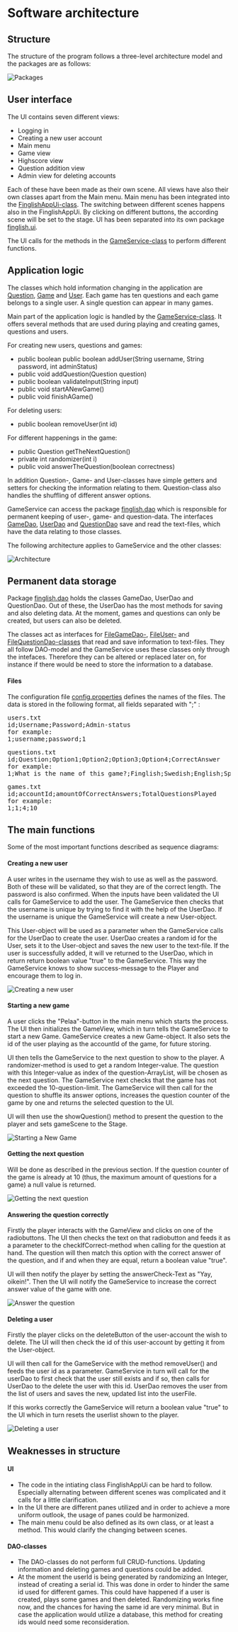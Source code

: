 # Software architecture

## Structure

The structure of the program follows a three-level architecture model and the packages are as follows:

![Packages](https://github.com/saarasat/finglish-app-otm-2019/blob/master/Documentation/images/Packages.png)

## User interface

The UI contains seven different views:

- Logging in
- Creating a new user account
- Main menu
- Game view
- Highscore view
- Question addition view
- Admin view for deleting accounts

Each of these have been made as their own scene. All views have also their own classes apart from the Main menu. Main menu has been integrated into the [FinglishAppUi-class](https://github.com/saarasat/finglish-app-otm-2019/blob/master/FinglishApp/src/main/java/finglish/ui/FinglishAppUi.java). The switching between different scenes happens also in the FinglishAppUi. By clicking on different buttons, the according scene will be set to the stage. UI has been separated into its own package [finglish.ui](https://github.com/saarasat/finglish-app-otm-2019/tree/master/FinglishApp/src/main/java/finglish/ui).

The UI calls for the methods in the [GameService-class](https://github.com/saarasat/finglish-app-otm-2019/blob/master/FinglishApp/src/main/java/finglish/domain/GameService.java) to perform different functions. 

## Application logic

The classes which hold information changing in the application are [Question](https://github.com/saarasat/finglish-app-otm-2019/blob/master/FinglishApp/src/main/java/finglish/domain/Question.java), [Game](https://github.com/saarasat/finglish-app-otm-2019/blob/master/FinglishApp/src/main/java/finglish/domain/Game.java) and [User](https://github.com/saarasat/finglish-app-otm-2019/blob/master/FinglishApp/src/main/java/finglish/domain/User.java). Each game has ten questions and each game belongs to a single user. A single question can appear in many games. 

Main part of the application logic is handled by the [GameService-class](https://github.com/saarasat/finglish-app-otm-2019/blob/master/FinglishApp/src/main/java/finglish/domain/GameService.java). It offers several methods that are used during playing and creating games, questions and users. 

For creating new users, questions and games:

- public boolean public boolean addUser(String username, String password, int adminStatus)
- public void addQuestion(Question question)
- public boolean validateInput(String input)
- public void startANewGame()
- public void finishAGame()

For deleting users: 

- public boolean removeUser(int id)

For different happenings in the game: 

- public Question getTheNextQuestion()
- private int randomizer(int i)
- public void answerTheQuestion(boolean correctness)

In addition Question-, Game- and User-classes have simple getters and setters for checking the information relating to them. Question-class also handles the shuffling of different answer options.

GameService can access the package [finglish.dao](https://github.com/saarasat/finglish-app-otm-2019/tree/master/FinglishApp/src/main/java/finglish/dao) which is responsible for permanent keeping of user-, game- and question-data. The interfaces [GameDao](https://github.com/saarasat/finglish-app-otm-2019/blob/master/FinglishApp/src/main/java/finglish/dao/GameDao.java), [UserDao](https://github.com/saarasat/finglish-app-otm-2019/blob/master/FinglishApp/src/main/java/finglish/dao/UserDao.java) and [QuestionDao](https://github.com/saarasat/finglish-app-otm-2019/blob/master/FinglishApp/src/main/java/finglish/dao/QuestionDao.java) save and read the text-files, which have the data relating to those classes.

The following architecture applies to GameService and the other classes:

![Architecture](https://github.com/saarasat/finglish-app-otm-2019/blob/master/Documentation/images/Architecture.png)

## Permanent data storage

Package [finglish.dao](https://github.com/saarasat/finglish-app-otm-2019/tree/master/FinglishApp/src/main/java/finglish/dao) holds the classes GameDao, UserDao and QuestionDao. Out of these, the UserDao has the most methods for saving and also deleting data. At the moment, games and questions can only be created, but users can also be deleted. 

The classes act as interfaces for [FileGameDao-](https://github.com/saarasat/finglish-app-otm-2019/blob/master/FinglishApp/src/main/java/finglish/dao/FileGameDao.java), [FileUser-](https://github.com/saarasat/finglish-app-otm-2019/blob/master/FinglishApp/src/main/java/finglish/dao/FileUserDao.java) and [FileQuestionDao-classes](https://github.com/saarasat/finglish-app-otm-2019/blob/master/FinglishApp/src/main/java/finglish/dao/FileQuestionDao.java) that read and save information to text-files. They all follow DAO-model and the GameService uses these classes only through the intefaces. Therefore they can be altered or replaced later on, for instance if there would be need to store the information to a database.

#### Files

The configuration file [config.properties](https://github.com/saarasat/finglish-app-otm-2019/blob/master/FinglishApp/config.properties) defines the names of the files. The data is stored in the following format, all fields separated with ";" :


<pre>
users.txt
id;Username;Password;Admin-status
for example:
1;username;password;1
</pre>

<pre>
questions.txt
id;Question;Option1;Option2;Option3;Option4;CorrectAnswer
for example:
1;What is the name of this game?;Finglish;Swedish;English;Spanish;Finglish
</pre>

<pre>
games.txt
id;accountId;amountOfCorrectAnswers;TotalQuestionsPlayed
for example:
1;1;4;10
</pre>

## The main functions

Some of the most important functions described as sequence diagrams:

#### Creating a new user

A user writes in the username they wish to use as well as the password. Both of these will be validated, so that they are of the correct length. The password is also confirmed. When the inputs have been validated the UI calls for GameService to add the user. The GameService then checks that the username is unique by trying to find it with the help of the UserDao. If the username is unique the GameService will create a new User-object.

This User-object will be used as a parameter when the GameService calls for the UserDao to create the user. UserDao creates a random id for the User, sets it to the User-object and saves the new user to the text-file. If the user is successfully added, it will ve returned to the UserDao, which in return return boolean value "true" to the GameService. This way the GameService knows to show success-message to the Player and encourage them to log in. 

![Creating a new user](https://github.com/saarasat/finglish-app-otm-2019/blob/master/Documentation/images/sequence_addingANewUser.png)


#### Starting a new game

A user clicks the "Pelaa"-button in the main menu which starts the process. The UI then initializes the GameView, which in turn tells the GameService to start a new Game. GameService creates a new Game-object. It also sets the id of the user playing as the accountId of the game, for future storing. 

UI then tells the GameService to the next question to show to the player. A randomizer-method is used to get a random Integer-value. The question with this Integer-value as index of the question-ArrayList, will be chosen as the next question. The GameService next checks that the game has not exceeded the 10-question-limit. The GameService will then call for the question to shuffle its answer options, increases the question counter of the game by one and returns the selected question to the UI. 

UI will then use the showQuestion() method to present the question to the player and sets gameScene to the Stage.

![Starting a New Game](https://github.com/saarasat/finglish-app-otm-2019/blob/master/Documentation/images/sequence_startAGame.png)

#### Getting the next question

Will be done as described in the previous section. If the question counter of the game is already at 10 (thus, the maximum amount of questions for a game) a null value is returned.

![Getting the next question](https://github.com/saarasat/finglish-app-otm-2019/blob/master/Documentation/images/sequence_getTheNextQuestion.png)

#### Answering the question correctly

Firstly the player interacts with the GameView and clicks on one of the radiobuttons. The UI then checks the text on that radiobutton and feeds it as a parameter to the checkIfCorrect-method when calling for the question at hand. The question will then match this option with the correct answer of the question, and if and when they are equal, return a boolean value "true".

UI will then notify the player by setting the answerCheck-Text as "Yay, oikein!". Then the UI will notify the GameService to increase the correct answer value of the game with one.

![Answer the question](https://github.com/saarasat/finglish-app-otm-2019/blob/master/Documentation/images/sequence_answerTheQuestionCorrectly.png)

#### Deleting a user

Firstly the player clicks on the deleteButton of the user-account the wish to delete. The UI will then check the id of this user-account by getting it from the User-object. 

UI will then call for the GameService with the method removeUser() and feeds the user id as a parameter. GameService in turn will call for the userDao to first check that the user still exists and if so, then calls for UserDao to the delete the user with this id. UserDao removes the user from the list of users and saves the new, updated list into the userFile.

If this works correctly the GameService will return a boolean value "true" to the UI which in turn resets the userlist shown to the player. 

![Deleting a user](https://github.com/saarasat/finglish-app-otm-2019/blob/master/Documentation/images/sequence_deletingAUser.png)

## Weaknesses in structure

#### UI

- The code in the intiating class FinglishAppUi can be hard to follow. Especially alternating between different scenes was complicated and it calls for a little clarification. 
- In the UI there are different panes utilized and in order to achieve a more uniform outlook, the usage of panes could be harmonized.
- The main menu could be also defined as its own class, or at least a method. This would clarify the changing between scenes. 

#### DAO-classes

- The DAO-classes do not perform full CRUD-functions. Updating information and deleting games and questions could be added. 
- At the moment the userId is being generated by randomizing an Integer, instead of creating a serial id. This was done in order to hinder the same id used for different games. This could have happened if a user is created, plays some games and then deleted. Randomizing works fine now, and the chances for having the same id are very minimal. But in case the application would utilize a database, this method for creating ids would need some reconsideration.


